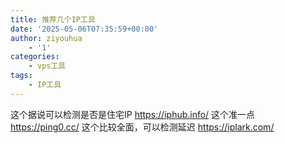 ```yaml
---
title: 推荐几个IP工具
date: '2025-05-06T07:35:59+00:00'
author: ziyouhua
    - '1'
categories:
    - vps工具
tags:
    - IP工具
---
```


这个据说可以检测是否是住宅IP https://iphub.info/ 这个准一点 https://ping0.cc/ 这个比较全面，可以检测延迟 https://iplark.com/